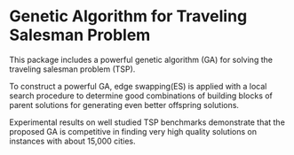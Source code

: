 Genetic Algorithm for Traveling Salesman Problem
===
This package includes a powerful genetic algorithm (GA) for solving the traveling salesman problem (TSP). 

To construct a powerful GA, edge swapping(ES) is applied with a local search procedure to determine good combinations of building blocks of parent solutions for generating even better offspring solutions. 

Experimental results on well studied TSP benchmarks demonstrate that the proposed GA is competitive in finding very high quality solutions on instances with about 15,000 cities.

